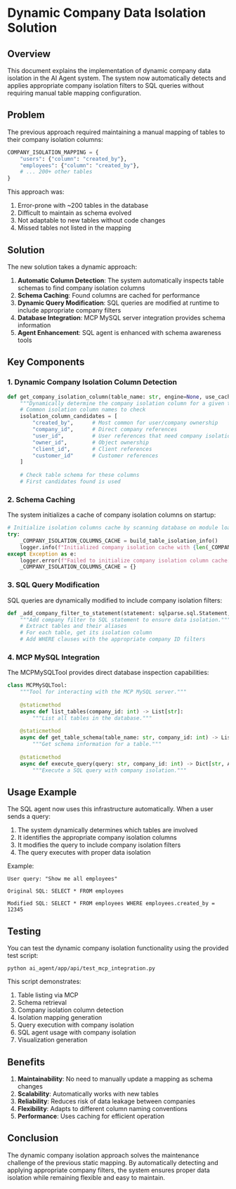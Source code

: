 # Dynamic Company Data Isolation Solution

## Overview

This document explains the implementation of dynamic company data isolation in the AI Agent system. The system now automatically detects and applies appropriate company isolation filters to SQL queries without requiring manual table mapping configuration.

## Problem

The previous approach required maintaining a manual mapping of tables to their company isolation columns:

```python
COMPANY_ISOLATION_MAPPING = {
    "users": {"column": "created_by"},
    "employees": {"column": "created_by"},
    # ... 200+ other tables
}
```

This approach was:
1. Error-prone with ~200 tables in the database
2. Difficult to maintain as schema evolved
3. Not adaptable to new tables without code changes
4. Missed tables not listed in the mapping

## Solution

The new solution takes a dynamic approach:

1. **Automatic Column Detection**: The system automatically inspects table schemas to find company isolation columns
2. **Schema Caching**: Found columns are cached for performance
3. **Dynamic Query Modification**: SQL queries are modified at runtime to include appropriate company filters
4. **Database Integration**: MCP MySQL server integration provides schema information 
5. **Agent Enhancement**: SQL agent is enhanced with schema awareness tools

## Key Components

### 1. Dynamic Company Isolation Column Detection

```python
def get_company_isolation_column(table_name: str, engine=None, use_cache=True) -> Optional[str]:
    """Dynamically determine the company isolation column for a given table."""
    # Common isolation column names to check
    isolation_column_candidates = [
        "created_by",      # Most common for user/company ownership
        "company_id",      # Direct company references
        "user_id",         # User references that need company isolation
        "owner_id",        # Object ownership
        "client_id",       # Client references
        "customer_id"      # Customer references
    ]
    
    # Check table schema for these columns
    # First candidates found is used
```

### 2. Schema Caching

The system initializes a cache of company isolation columns on startup:

```python
# Initialize isolation columns cache by scanning database on module load
try:
    _COMPANY_ISOLATION_COLUMNS_CACHE = build_table_isolation_info()
    logger.info(f"Initialized company isolation cache with {len(_COMPANY_ISOLATION_COLUMNS_CACHE)} tables")
except Exception as e:
    logger.error(f"Failed to initialize company isolation column cache: {str(e)}")
    _COMPANY_ISOLATION_COLUMNS_CACHE = {}
```

### 3. SQL Query Modification

SQL queries are dynamically modified to include company isolation filters:

```python
def _add_company_filter_to_statement(statement: sqlparse.sql.Statement, company_id: int):
    """Add company filter to SQL statement to ensure data isolation."""
    # Extract tables and their aliases
    # For each table, get its isolation column
    # Add WHERE clauses with the appropriate company ID filters
```

### 4. MCP MySQL Integration

The MCPMySQLTool provides direct database inspection capabilities:

```python
class MCPMySQLTool:
    """Tool for interacting with the MCP MySQL server."""
    
    @staticmethod
    async def list_tables(company_id: int) -> List[str]:
        """List all tables in the database."""
        
    @staticmethod
    async def get_table_schema(table_name: str, company_id: int) -> List[Dict[str, Any]]:
        """Get schema information for a table."""
        
    @staticmethod
    async def execute_query(query: str, company_id: int) -> Dict[str, Any]:
        """Execute a SQL query with company isolation."""
```

## Usage Example

The SQL agent now uses this infrastructure automatically. When a user sends a query:

1. The system dynamically determines which tables are involved
2. It identifies the appropriate company isolation columns
3. It modifies the query to include company isolation filters
4. The query executes with proper data isolation

Example:

```
User query: "Show me all employees"

Original SQL: SELECT * FROM employees

Modified SQL: SELECT * FROM employees WHERE employees.created_by = 12345
```

## Testing

You can test the dynamic company isolation functionality using the provided test script:

```
python ai_agent/app/api/test_mcp_integration.py
```

This script demonstrates:
1. Table listing via MCP
2. Schema retrieval
3. Company isolation column detection
4. Isolation mapping generation
5. Query execution with company isolation
6. SQL agent usage with company isolation
7. Visualization generation

## Benefits

1. **Maintainability**: No need to manually update a mapping as schema changes
2. **Scalability**: Automatically works with new tables 
3. **Reliability**: Reduces risk of data leakage between companies
4. **Flexibility**: Adapts to different column naming conventions
5. **Performance**: Uses caching for efficient operation

## Conclusion

The dynamic company isolation approach solves the maintenance challenge of the previous static mapping. By automatically detecting and applying appropriate company filters, the system ensures proper data isolation while remaining flexible and easy to maintain. 